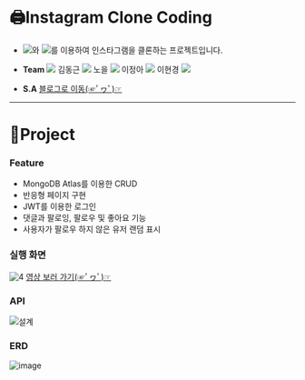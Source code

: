 # 🖨Instagram Clone Coding
* <img src="https://img.shields.io/badge/flask-FFFFFF?style=flat-square&logo=flask&logoColor=black"/>와
<img src="https://img.shields.io/badge/mongoDB-47A248?style=flat-square&logo=mongoDB&logoColor=white"/>를 이용하여
인스타그램을 클론하는 프로젝트입니다.

* **Team** <a href="https://github.com/cmjcum"><img src="https://img.shields.io/badge/Github-000000?style=flat-square&logo=github&logoColor=white"/></a>
김동근 <a href="https://github.com/yinmsk"><img src="https://img.shields.io/badge/Github-000000?style=flat-square&logo=github&logoColor=white"/></a>
노을 <a href="https://github.com/minkkky"><img src="https://img.shields.io/badge/Github-000000?style=flat-square&logo=github&logoColor=white"/></a>
이정아 <a href="https://github.com/zeonga1102"><img src="https://img.shields.io/badge/Github-000000?style=flat-square&logo=github&logoColor=white"/></a>
이현경 <a href="https://github.com/LULULALA2"><img src="https://img.shields.io/badge/Github-000000?style=flat-square&logo=github&logoColor=white"/></a>

* **S.A** <a href="https://cold-charcoal.tistory.com/118">블로그로 이동(☞ﾟヮﾟ)☞</a>
***
# 📌Project
### Feature
* MongoDB Atlas를 이용한 CRUD
* 반응형 페이지 구현
* JWT를 이용한 로그인
* 댓글과 팔로잉, 팔로우 및 좋아요 기능
* 사용자가 팔로우 하지 않은 유저 랜덤 표시

### 실행 화면
![4](https://user-images.githubusercontent.com/71905164/185337250-d555f9e9-8207-465e-91cb-a411fb2bfa18.png)
<a href="https://ddongkim.tistory.com/24">영상 보러 가기(☞ﾟヮﾟ)☞</a>

### API
![설계](https://img1.daumcdn.net/thumb/R1280x0/?scode=mtistory2&fname=https%3A%2F%2Fblog.kakaocdn.net%2Fdn%2FbLoa3V%2FbtrC6HJtJGC%2FqqBdl1SfpyhdigkX5nonwk%2Fimg.png)

### ERD
![image](https://user-images.githubusercontent.com/71905164/185314066-a6c11140-e6b3-4ef0-b0de-926d68144e39.png)
